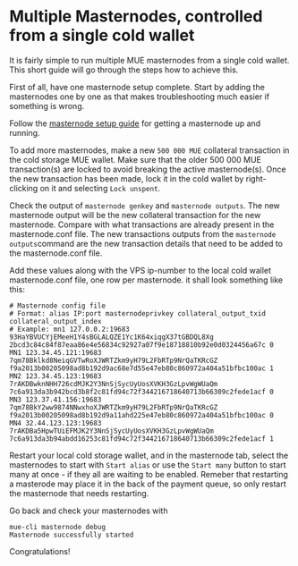 # Multiple Masternodes, controlled from a single cold wallet

It is fairly simple to run multiple MUE masternodes from a single cold wallet. This short guide will go through the steps how to achieve this. 

First of all, have one masternode setup complete. Start by adding the masternodes one by one as that makes troubleshooting much easier if something is wrong.

Follow the [masternode setup guide](https://github.com/muecoin/Guides/blob/master/masternode_setup.md)
for getting a masternode up and running.

To add more masternodes, make a new `500 000 MUE` collateral transaction in the cold storage MUE wallet. Make sure that the older 500 000 MUE transaction(s) are locked to avoid breaking the active masternode(s). Once the new transaction has been made, lock it in the cold wallet by right-clicking on it and selecting `Lock unspent`.

Check the output of `masternode genkey` and `masternode outputs`. The new masternode output will be the new collateral transaction for the new masternode. Compare with what transactions are already present in the masternode.conf file. The new transactions outputs from the `masternode outputs`command are the new transaction details that need to be added to the masternode.conf file.

Add these values along with the VPS ip-number to the local cold wallet masternode.conf file, one row per masternode.
it shall look something like this:

    # Masternode config file
    # Format: alias IP:port masternodeprivkey collateral_output_txid collateral_output_index
    # Example: mn1 127.0.0.2:19683 93HaYBVUCYjEMeeH1Y4sBGLALQZE1Yc1K64xiqgX37tGBDQL8Xg 2bcd3c84c84f87eaa86e4e56834c92927a07f9e18718810b92e0d0324456a67c 0
    MN1 123.34.45.121:19683 7qm78Bklkd8NeiqGVTwRoXJWRTZkm9yH79L2FbRTp9NrQaTKRcGZ f9a2013b00205098ad8b192d9ac68e7d55e47eb80c860972a404a51bfbc100ac 1
    MN2 123.34.45.123:19683 7rAKDBwknNHH726cdMJK2Y3NnSjSycUyUosXVKH3GzLpvWgWUaQm  7c6a913da3b942bcd3b8f2c81fd94c72f344216718640713b66309c2fede1acf 0
    MN3 123.37.41.156:19683 7qm78BkY2ww9874NNwxhoXJWRTZkm9yH79L2FbRTp9NrQaTKRcGZ f9a2013b00205098ad8b192d9a11ahd225e47eb80c860972a404a51bfbc100ac 0
    MN4 32.44.123.123:19683 7rAKDBa5HpwTUiEFMJK2Y3NnSjSycUyUosXVKH3GzLpvWgWUaQm  7c6a913da3b94abdd16253c81fd94c72f344216718640713b66309c2fede1acf 1


Restart your local cold storage wallet, and in the masternode tab, select the masternodes to start with `Start alias` or use the `Start many` button to start many at once - if they all are waiting to be enabled. Remeber that restarting a masterode may place it in the back of the payment queue, so only restart the masternode that needs restarting.

Go back and check your masternodes with 

    mue-cli masternode debug
    Masternode successfully started

Congratulations!
